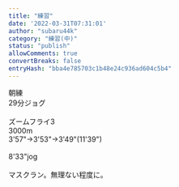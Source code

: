 ```yaml
---
title: "練習"
date: '2022-03-31T07:31:01'
author: "subaru44k"
category: "練習(中)"
status: "publish"
allowComments: true
convertBreaks: false
entryHash: "bba4e785703c1b48e24c936ad604c5b4"
---
```

朝練<br>
29分ジョグ<br>
<br>
ズームフライ3<br>
3000m<br>
3'57"→3'53"→3'49"(11'39")<br>
<br>
8'33"jog<br>
<br>
マスクラン。無理ない程度に。
